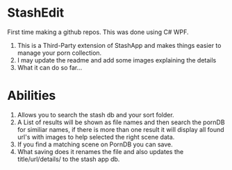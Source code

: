 # StashEdit
First time making a github repos. This was done using C# WPF.


1. This is a Third-Party extension of StashApp and makes things easier to manage your porn collection.
2. I may update the readme and add some images explaining the details
3. What it can do so far...

# Abilities
1. Allows you to search the stash db and your sort folder.
2. A List of results will be shown as file names and then search the pornDB for similiar names, if there is more than one result it will display all found url's with images to help selected
  the right scene data.
3. If you find a matching scene on PornDB you can save.
4. What saving does it renames the file and also updates the title/url/details/ to the stash app db. 
